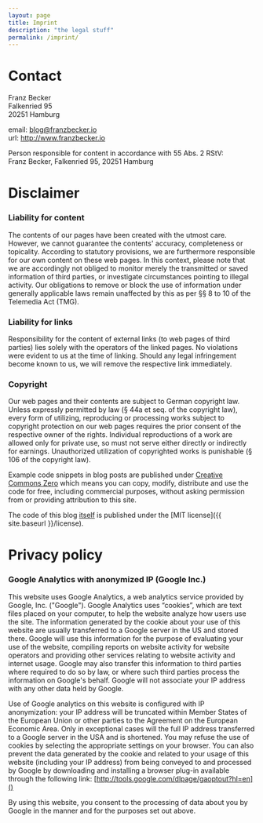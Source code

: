 ```yaml
---
layout: page
title: Imprint
description: "the legal stuff"
permalink: /imprint/
---
```


# Contact

Franz Becker<br/>
Falkenried 95<br/>
20251 Hamburg<br/>

email: blog@franzbecker.io<br/>
url: http://www.franzbecker.io<br/>


Person responsible for content in accordance with 55 Abs. 2 RStV:<br/>
Franz Becker, Falkenried 95, 20251 Hamburg

# Disclaimer

### Liability for content
The contents of our pages have been created with the utmost care. However, we cannot guarantee the contents' accuracy, completeness or topicality. According to statutory provisions, we are furthermore responsible for our own content on these web pages. In this context, please note that we are accordingly not obliged to monitor merely the transmitted or saved information of third parties, or investigate circumstances pointing to illegal activity. Our obligations to remove or block the use of information under generally applicable laws remain unaffected by this as per §§ 8 to 10 of the Telemedia Act (TMG).

### Liability for links
Responsibility for the content of external links (to web pages of third parties) lies solely with the operators of the linked pages. No violations were evident to us at the time of linking. Should any legal infringement become known to us, we will remove the respective link immediately.

### Copyright
Our web pages and their contents are subject to German copyright law. Unless expressly permitted by law (§ 44a et seq. of the copyright law), every form of utilizing, reproducing or processing works subject to copyright protection on our web pages requires the prior consent of the respective owner of the rights. Individual reproductions of a work are allowed only for private use, so must not serve either directly or indirectly for earnings. Unauthorized utilization of copyrighted works is punishable (§ 106 of the copyright law).

Example code snippets in blog posts are published under [Creative Commons Zero](http://creativecommons.org/publicdomain/zero/1.0/) which means you can copy, modify, distribute and use the code for free, including commercial purposes, without asking permission from or providing attribution to this site.

The code of this blog [itself](https://github.com/franzbecker/franzbecker.github.io) is published under the [MIT license]({{ site.baseurl }}/license).

# <a name="privacy"></a>Privacy policy

### Google Analytics with anonymized IP (Google Inc.)
This website uses Google Analytics, a web analytics service provided by Google, Inc. ("Google"). Google Analytics uses “cookies”, which are text files placed on your computer, to help the website analyze how users use the site. The information generated by the cookie about your use of this website are usually transferred to a Google server in the US and stored there.
Google will use this information for the purpose of evaluating your use of the website, compiling reports on website activity for website operators and providing other services relating to website activity and internet usage. Google may also transfer this information to third parties where required to do so by law, or where such third parties process the information on Google's behalf. Google will not associate your IP address with any other data held by Google.

Use of Google analytics on this website is configured with IP anonymization: your IP address will be truncated within Member States of the European Union or other parties to the Agreement on the European Economic Area. Only in exceptional cases will the full IP address transferred to a Google server in the USA and is shortened.
You may refuse the use of cookies by selecting the appropriate settings on your browser.
You can also prevent the data generated by the cookie and related to your usage of this website (including your IP address) from being conveyed to and processed by Google by downloading and installing a browser plug-in available through the following link: [http://tools.google.com/dlpage/gaoptout?hl=en]()

By using this website, you consent to the processing of data about you by Google in the manner and for the purposes set out above.
